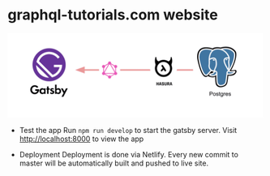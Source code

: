 # graphql-tutorials.com website

![Gatsby Postgres GraphQL](./assets/gatsby-postgres-graphql.png)

- Test the app
  Run `npm run develop` to start the gatsby server.
  Visit [http://localhost:8000](http://localhost:8000) to view the app

- Deployment
  Deployment is done via Netlify. Every new commit to master will be automatically built and pushed to live site.
